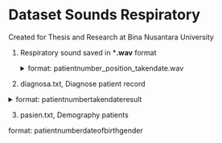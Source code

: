# Dataset Sounds Respiratory

Created for Thesis and Research at Bina Nusantara University

1. Respiratory sound saved in ***.wav** format
    <details>format<summary>format: patientnumber_position_takendate.wav</summary>
    <p>
    - patientnumber, related to patient.txt
    - position, chest area recorded :

    | Position | Notes |
    | --- | --- |
    | AL | Anterior Left |
    | AR | Anterior Right |
    | PL | Posterior Left | 
    | PR | Posterior Right | 
    | LL | Lateral Left |
    | LR | Laterat Right |
    | TR | Trachea |
    - takendate, yyyymmdd
    </p>
    </details>
    
2. diagnosa.txt, Diagnose patient record
 <details>format<summary>format: patientnumber<tab>takendate<tab>result</summary>
 <p>
 Result are *Healthy, COPD, URTI, Bronchiectasis, Pneumonia and Bronchiolitis*
 </p>
 </details>

3. pasien.txt, Demography patients
 <p>format: patientnumber<tab>dateofbirth<tab>gender </p>    

